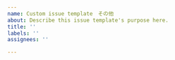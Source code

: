 ```yaml
---
name: Custom issue template　その他
about: Describe this issue template's purpose here.
title: ''
labels: ''
assignees: ''

---
```




